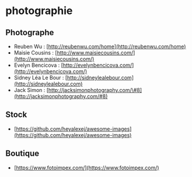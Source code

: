 # photographie

## Photographe

* Reuben Wu : [http://reubenwu.com/home](http://reubenwu.com/home)
* Maisie Cousins : [http://www.maisiecousins.com/](http://www.maisiecousins.com/)
* Evelyn Bencicova : [http://evelynbencicova.com/](http://evelynbencicova.com/)
* Sidney Léa Le Bour : [http://sidneylealebour.com](http://sidneylealebour.com)
* Jack Simon : [http://jacksimonphotography.com/\#8](http://jacksimonphotography.com/#8)

## Stock

* [https://github.com/heyalexej/awesome-images](https://github.com/heyalexej/awesome-images)

## Boutique

* [https://www.fotoimpex.com/](https://www.fotoimpex.com/)

